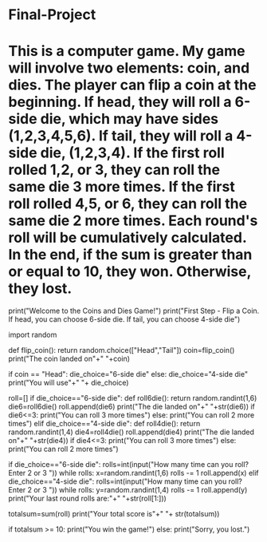 # Final-Project
# This is a computer game. My game will involve two elements: coin, and dies. The player can flip a coin at the beginning. If head, they will roll a 6-side die, which may have sides (1,2,3,4,5,6). If tail, they will roll a 4-side die, (1,2,3,4). If the first roll rolled 1,2, or 3, they can roll the same die 3 more times. If the first roll rolled 4,5, or 6, they can roll the same die 2 more times. Each round's roll will be cumulatively calculated. In the end, if the sum is greater than or equal to 10, they won. Otherwise, they lost. 
print("Welcome to the Coins and Dies Game!")
print("First Step - Flip a Coin. If head, you can choose 6-side die. If tail, you can choose 4-side die")

import random

def flip_coin():
    return random.choice(["Head","Tail"])
coin=flip_coin()
print("The coin landed on"+" "+coin)

if coin == "Head":
    die_choice="6-side die"
else:
    die_choice="4-side die"
print("You will use"+" "+ die_choice)

roll=[]
if die_choice=="6-side die":
    def roll6die():
        return random.randint(1,6)
    die6=roll6die()
    roll.append(die6)
    print("The die landed on"+" "+str(die6))
    if die6<=3:
        print("You can roll 3 more times")
    else:
        print("You can roll 2 more times")
elif die_choice=="4-side die":
    def roll4die():
        return random.randint(1,4)
    die4=roll4die()
    roll.append(die4)
    print("The die landed on"+" "+str(die4))
    if die4<=3:
        print("You can roll 3 more times")
    else:
        print("You can roll 2 more times")


if die_choice=="6-side die":
    rolls=int(input("How many time can you roll? Enter 2 or 3 "))
    while rolls:
        x=random.randint(1,6)
        rolls -= 1
        roll.append(x)
elif die_choice=="4-side die":
    rolls=int(input("How many time can you roll? Enter 2 or 3 "))
    while rolls:
        y=random.randint(1,4)
        rolls -= 1
        roll.append(y) 
print("Your last round rolls are:"+" "+str(roll[1:]))

totalsum=sum(roll)
print("Your total score is"+" "+ str(totalsum))

if totalsum >= 10:
    print("You win the game!")
else:
    print("Sorry, you lost.")
